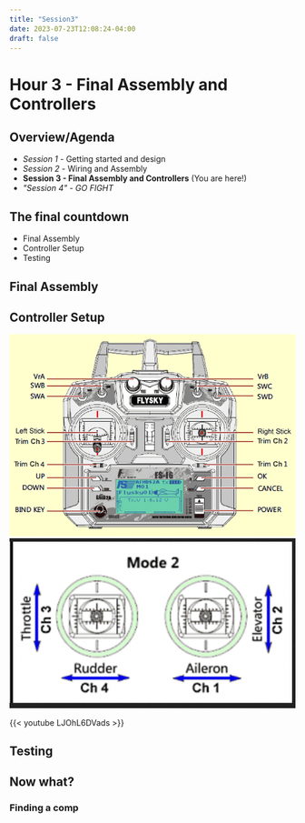 ```yaml
---
title: "Session3"
date: 2023-07-23T12:08:24-04:00
draft: false
---
```



#  Hour 3 - Final Assembly and Controllers

## Overview/Agenda

* *Session 1* - Getting started and design 
* *Session 2* - Wiring and Assembly 
* **Session 3 - Final Assembly and Controllers** (You are here!)
* *"Session 4"* - *GO FIGHT*

## The final countdown
* Final Assembly
* Controller Setup
* Testing

## Final Assembly

## Controller Setup
![Flysky Controller](images/controller.png)
![Channel Mixing](images/channels.png)

{{< youtube LJOhL6DVads >}}

## Testing


## Now what?

### Finding a comp

